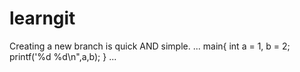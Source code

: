 # learngit
Creating a new branch is quick AND simple.
...
main{
	int a = 1, b = 2;
	printf('%d %d\n",a,b);
	}
...
